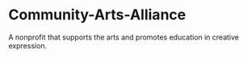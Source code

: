 # Community-Arts-Alliance
A nonprofit that supports the arts and promotes education in creative expression.
